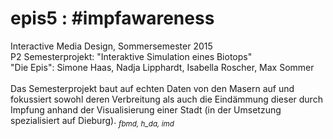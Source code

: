 # epis5 : #impfawareness

Interactive Media Design, Sommersemester 2015<br>
P2 Semesterprojekt: "Interaktive Simulation eines Biotops"<br>
"Die Epis": Simone Haas, Nadja Lipphardt, Isabella Roscher, Max Sommer<br>
<br>
Das Semesterprojekt baut auf echten Daten von den Masern auf und fokussiert sowohl deren Verbreitung als auch die Eindämmung dieser durch Impfung anhand der Visualisierung einer Stadt (in der Umsetzung spezialisiert auf Dieburg).
<sub><i>fbmd, h_da, imd</i></sub>
